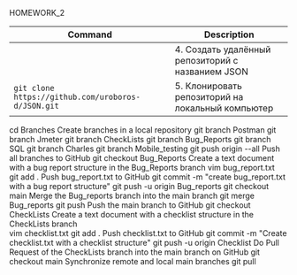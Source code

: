 HOMEWORK_2

| Command | Description |
| ---- | --- |
|                                                |       4. Создать удалённый репозиторий c названием JSON |
| `git clone https://github.com/uroboros-d/JSON.git`   |    5. Клонировать репозиторий на локальный компьютер |

cd Branches                                     Create branches in a local repository
git branch Postman
git branch Jmeter
git branch CheckLists
git branch Bug_Reports
git branch SQL
git branch Charles
git branch Mobile_testing
git push origin --all                           Push all branches to GitHub
git checkout Bug_Reports                        Create a text document with a bug report structure in the Bug_Reports branch
vim bug_report.txt                      
git add .                                       Push bug_report.txt to GitHub
git commit -m "create bug_report.txt with a bug report structure"
git push -u origin Bug_reports
git checkout main                               Merge the Bug_reports branch into the main branch
git merge Bug_reports
git push                                        Push the main branch to GitHub
git checkout CheckLists                         Create a text document with a checklist structure in the CheckLists branch                                           
vim checklist.txt
git add .                                       Push checklist.txt to GitHub
git commit -m "Create checklist.txt with a checklist structure"
git push -u origin Checklist
                                                Do Pull Request of the CheckLists branch into the main branch on GitHub
git checkout main                               Synchronize remote and local main branches
git pull
